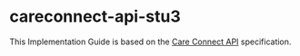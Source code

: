 # careconnect-api-stu3

This Implementation Guide is based on the [Care Connect API](https://nhsconnect.github.io/CareConnectAPI/) specification.
